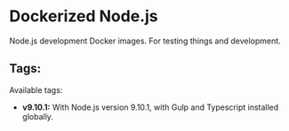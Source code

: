 Dockerized Node.js
===

Node.js development Docker images. For testing things and development.

Tags:
---

Available tags:

- __v9.10.1:__ With Node.js version 9.10.1, with Gulp and Typescript installed globally.
